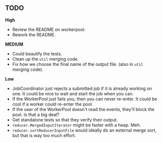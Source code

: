 ## TODO

**High**

* Review the README on workerpool.
* Rework the README.

**MEDIUM**

* Could beautify the tests.
* Clean up the `util` merging code.
* Fix how we choose the final name of the output file. (also in `util`
  merging code).

**Low**

* JobCoordinator just rejects a submitted job if it is already working
  on one. It could be nice to wait and start the job when you can.
* If the WorkerPool just fails you, then you can never re-enter. It
  could be cool if a worker could re-enter the pool.
* If the user of the WorkerPool doesn't read the events, they'll block
  the pool. Is that a big deal?
* Get standalone tests so that they verify their output.
* `reducer.MergedInputIterator` might be faster with a heap. Meh.
* `reducer.sortReducerInputFile` would ideally do an external merge
  sort, but that is way too much effort.
